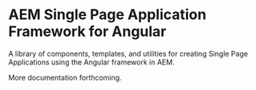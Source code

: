 # AEM Single Page Application Framework for Angular

A library of components, templates, and utilities for creating Single Page Applications using the Angular framework 
in AEM.

More documentation forthcoming. 